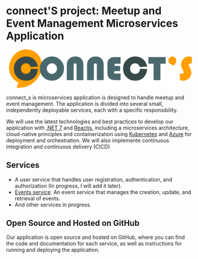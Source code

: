 # connect'S project: Meetup and Event Management Microservices Application
![Alt Text](https://github.com/said1993/connect_s-project/blob/main/connects_logo-7.png)

connect_s is microservices application is designed to handle meetup and event management. The application is divided into several small, independently deployable services, each with a specific responsibility.

We will use the latest technologies and best practices to develop our application with [.NET 7](https://learn.microsoft.com/en-us/dotnet/core/whats-new/dotnet-7) and [Reactjs](https://reactjs.org/), including a microservices architecture, cloud-native principles and containerization using [Kubernetes](https://kubernetes.io/)  and [Azure](https://portal.azure.com) for deployment and orchestration. We will also implemente continuous integration and continuous delivery (CICD)

## Services

- A user service that handles user registration, authentication, and authorization (In progress, I will add it later).
- [Events service](https://github.com/said1993/connect_s-events): An event service that manages the creation, update, and retrieval of events.
- And other services in progress.

## Open Source and Hosted on GitHub

Our application is open source and hosted on GitHub, where you can find the code and documentation for each service, as well as instructions for running and deploying the application.
